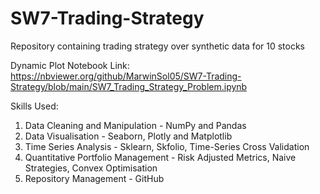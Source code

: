 # SW7-Trading-Strategy

Repository containing trading strategy over synthetic data for 10 stocks

Dynamic Plot Notebook Link: https://nbviewer.org/github/MarwinSol05/SW7-Trading-Strategy/blob/main/SW7_Trading_Strategy_Problem.ipynb

Skills Used:
1. Data Cleaning and Manipulation - NumPy and Pandas
2. Data Visualisation - Seaborn, Plotly and Matplotlib
3. Time Series Analysis - Sklearn, Skfolio, Time-Series Cross Validation
4. Quantitative Portfolio Management - Risk Adjusted Metrics, Naive Strategies, Convex Optimisation
5. Repository Management - GitHub 
